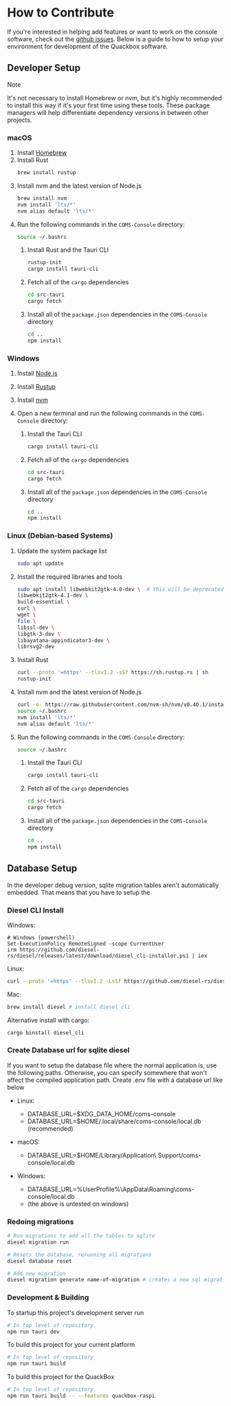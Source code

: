 # How to Contribute
If you're interested in helping add features or want to work on the console software, check out the [github issues](https://github.com/rit-coms/COMS-Console/issues). Below is a guide to how to setup your environment for development of the Quackbox software.

## Developer Setup
> [!NOTE]
> It's not necessary to install Homebrew or nvm, but it's highly recommended to install this way if it's your first time using these tools. These package managers will help differentiate dependency versions in between other projects.
### macOS

1. Install [Homebrew](https://brew.sh/)
2. Install Rust
    ```bash
    brew install rustup
    ```
3. Install nvm and the latest version of Node.js
    ```bash
    brew install nvm
    nvm install 'lts/*'
    nvm alias default 'lts/*'
    ```
4. Run the following commands in the `COMS-Console` directory:
    ```bash
    source ~/.bashrc
    ```
   1. Install Rust and the Tauri CLI
        ```bash
        rustup-init
        cargo install tauri-cli
        ```
   2. Fetch all of the `cargo` dependencies
        ```bash
        cd src-tauri
        cargo fetch
        ```
   3. Install all of the `package.json` dependencies in the `COMS-Console` directory
        ```bash
        cd ..
        npm install
        ```

### Windows

1. Install [Node.js](https://nodejs.org/en/download/package-manager)
2. Install [Rustup](https://www.rust-lang.org/tools/install)
3. Install [nvm](https://github.com/coreybutler/nvm-windows/releases)
4. Open a new terminal and run the following commands in the `COMS-Console` directory:

   1. Install the Tauri CLI
        ```bash
        cargo install tauri-cli
        ```
   2. Fetch all of the `cargo` dependencies
        ```bash
        cd src-tauri
        cargo fetch
        ```
   3. Install all of the `package.json` dependencies in the `COMS-Console` directory
        ```bash
        cd ..
        npm install
        ```

### Linux (Debian-based Systems)
1. Update the system package list
    ```bash
    sudo apt update
    ```
2. Install the required libraries and tools
    ```bash
    sudo apt install libwebkit2gtk-4.0-dev \  # this will be deprecated in the future
    libwebkit2gtk-4.1-dev \
    build-essential \
    curl \
    wget \ 
    file \
    libssl-dev \ 
    libgtk-3-dev \ 
    libayatana-appindicator3-dev \
    librsvg2-dev
    ```
3. Install Rust
    ```bash
    curl --proto '=https' --tlsv1.2 -sSf https://sh.rustup.rs | sh
    rustup-init
    ```
4. Install nvm and the latest version of Node.js
    ```bash
    curl -o- https://raw.githubusercontent.com/nvm-sh/nvm/v0.40.1/install.sh | bash
    source ~/.bashrc
    nvm install 'lts/*'
    nvm alias default 'lts/*'
    ```
5. Run the following commands in the `COMS-Console` directory:
    ```bash
    source ~/.bashrc
    ```
   1. Install the Tauri CLI
        ```bash
        cargo install tauri-cli
        ```
   2. Fetch all of the `cargo` dependencies
        ```bash
        cd src-tauri
        cargo fetch
        ```
   3. Install all of the `package.json` dependencies in the `COMS-Console` directory
        ```bash
        cd ..
        npm install
        ```

## Database Setup
In the developer debug version, sqlite migration tables aren't automatically embedded. That means that you have to setup the

### Diesel CLI Install
Windows:
```pwsh
# Windows (powershell)
Set-ExecutionPolicy RemoteSigned -scope CurrentUser
irm https://github.com/diesel-rs/diesel/releases/latest/download/diesel_cli-installer.ps1 | iex
```
Linux:
```sh
curl --proto '=https' --tlsv1.2 -LsSf https://github.com/diesel-rs/diesel/releases/latest/download/diesel_cli-installer.sh | sh
```
Mac:
```sh
brew install diesel # install diesel cli
```

Alternative install with cargo:
```sh
cargo binstall diesel_cli
```

### Create Database url for sqlite diesel
If you want to setup the database file where the normal application is, use the following paths.
Otherwise, you can specify somewhere that won't affect the compiled application path.
Create .env file with a database url like below
- Linux: 
  - DATABASE_URL=$XDG_DATA_HOME/coms-console
  - DATABASE_URL=$HOME/.local/share/coms-console/local.db (recommended)

- macOS: 
  - DATABASE_URL=$HOME/Library/Application\ Support/coms-console/local.db

- Windows: 
  - DATABASE_URL=%UserProfile%\AppData\Roaming\coms-console/local.db
  - (the above is untested on windows)

### Redoing migrations
```sh
# Run migrations to add all the tables to sqlite
diesel migration run

# Resets the database, rerunning all migrations
diesel database reset 

# Add new migration
diesel migration generate name-of-migration # creates a new sql migration
```


### Development & Building

To startup this project's development server run

```bash
# In top level of repository
npm run tauri dev
```

To build this project for your current platform

```bash
# In top level of repository
npm run tauri build
```

To build this project for the QuackBox

```bash
# In top level of repository
npm run tauri build -- --features quackbox-raspi
```